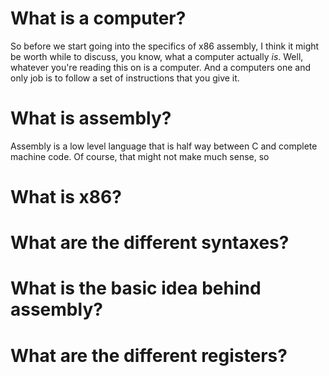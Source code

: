 # What is a computer?

So before we start going into the specifics of x86 assembly, I think it might be worth while to discuss, you know, what a computer actually *is*. Well, whatever you're reading this on is a computer. And a computers one and only job is to follow a set of instructions that you give it.

# What is assembly?

Assembly is a low level language that is half way between C and complete machine code. Of course, that might not make much sense, so 

# What is x86?

# What are the different syntaxes?

# What is the basic idea behind assembly?

# What are the different registers?
